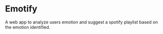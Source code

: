 # Emotify
A web app to analyze users emotion and suggest a spotify playlist based on the emotion identified.
